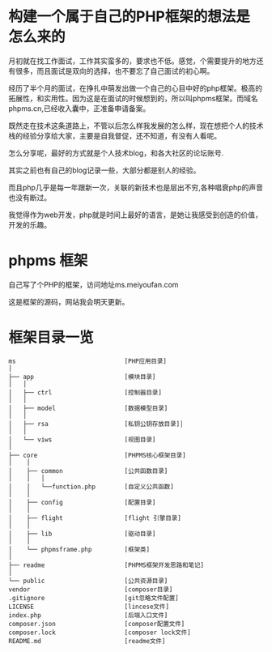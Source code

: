 # 构建一个属于自己的PHP框架的想法是怎么来的

月初就在找工作面试，工作其实蛮多的，要求也不低。感觉，个需要提升的地方还有很多，而且面试是双向的选择，也不要忘了自己面试的初心啊。

经历了半个月的面试，在挣扎中萌发出做一个自己的心目中好的php框架。极高的拓展性，和实用性。因为这是在面试的时候想到的，所以叫phpms框架。而域名phpms.cn,已经收入囊中，正准备申请备案。

既然走在技术这条道路上，不管以后怎么样我发展的怎么样，现在想把个人的技术栈的经验分享给大家，主要是自我督促，还不知道，有没有人看呢。

怎么分享呢，最好的方式就是个人技术blog，和各大社区的论坛账号.

其实之前也有自己的blog记录一些，大部分都是别人的经验。

而且php几乎是每一年跟新一次，关联的新技术也是层出不穷,各种唱衰php的声音也没有断过。

我觉得作为web开发，php就是时间上最好的语言，是她让我感受到创造的价值，开发的乐趣。

# phpms 框架

自己写了个PHP的框架，访问地址ms.meiyoufan.com

这是框架的源码，网站我会明天更新。


#  框架目录一览

```
ms                              [PHP应用目录]
│
├── app                         [模块目录]
│   │
│   ├── ctrl                    [控制器目录]
│   │  
│   ├── model                   [数据模型目录]
│   │   
│   ├── rsa                     [私钥公钥存放目录]│   
│   │ 
│   └── viws                    [视图目录]
│    
├── core                        [PHPMS核心框架目录]
│    │
│    ├── common                 [公共函数目录]
│    │   │
│    │   └──function.php        [自定义公共函数]
│    │
│    ├── config                 [配置目录]
│    │
│    ├── flight                 [flight 引擎目录]
│    │
│    ├── lib                    [驱动目录]
│    │   
│    └── phpmsframe.php         [框架类]
│
├── readme                      [PHPMS框架开发思路和笔记]
│    
└── public                      [公共资源目录]
vendor                          [composer目录]
.gitignore                      [git忽略文件配置]
LICENSE                         [lincese文件]
index.php                       [后端入口文件]
composer.json                   [composer配置文件]
composer.lock                   [composer lock文件]
README.md                       [readme文件]
```